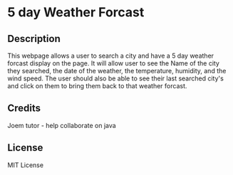 # 5 day Weather Forcast

## Description

This webpage allows a user to search a city and have a 5 day weather forcast display on the page. It will allow user to see the Name of the city they searched, the date of the weather, the temperature, humidity, and the wind speed. The user should also be able to see their last searched city's and click on them to bring them back to that weather forcast.

<!-- ## Usage

Provide instructions and examples for use. Include screenshots as needed.

To add a screenshot, create an `assets/images` folder in your repository and upload your screenshot to it. Then, using the relative filepath, add it to your README using the following syntax:

    ```md
    ![alt text](assets/images/screenshot.png)
    ``` -->

## Credits

Joem tutor - help collaborate on java

## License

MIT License